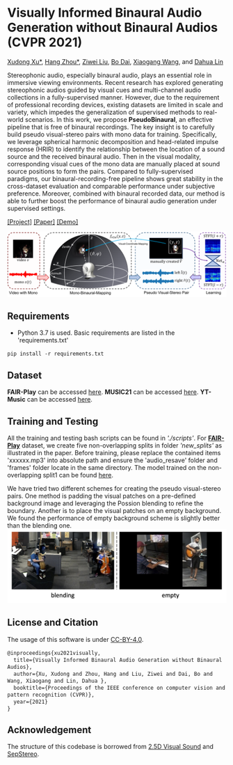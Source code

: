 # Visually Informed Binaural Audio Generation without Binaural Audios (CVPR 2021)

[Xudong Xu*](https://sheldontsui.github.io/), [Hang Zhou*](https://hangz-nju-cuhk.github.io/), [Ziwei Liu](https://liuziwei7.github.io/), [Bo Dai](http://daibo.info/), [Xiaogang Wang](http://www.ee.cuhk.edu.hk/~xgwang/), and [Dahua Lin](http://dahua.me)

Stereophonic audio, especially binaural audio, plays an essential role in immersive viewing environments. Recent research has explored generating stereophonic audios guided by visual cues and multi-channel audio collections in a fully-supervised manner. However, due to the requirement of professional recording devices, existing datasets are limited in scale and variety, which impedes the generalization of supervised methods to real-world scenarios. In this work, we propose **PseudoBinaural**, an effective pipeline that is free of binaural recordings. The key insight is to carefully build pseudo visual-stereo pairs with mono data for training. Specifically, we leverage spherical harmonic decomposition and head-related impulse response (HRIR) to identify the relationship between the location of a sound source and the received binaural audio. Then in the visual modality, corresponding visual cues of the mono data are manually placed at sound source positions to form the pairs. Compared to fully-supervised paradigms, our binaural-recording-free pipeline shows great stability in the cross-dataset evaluation and comparable performance under subjective preference. Moreover, combined with binaural recorded data, our method is able to further boost the performance of binaural audio generation under supervised settings.

[[Project]](https://sheldontsui.github.io/projects/PseudoBinaural) [[Paper]](https://arxiv.org/abs/2104.06162) [[Demo]](https://youtu.be/r-uC2MyAWQc)

<img src='docs/teaser.png' width=880>

## Requirements
* Python 3.7 is used. Basic requirements are listed in the 'requirements.txt'
```
pip install -r requirements.txt 
```

## Dataset

**FAIR-Play** can be accessed [here](https://github.com/facebookresearch/FAIR-Play).
**MUSIC21** can be accessed [here](https://github.com/roudimit/MUSIC_dataset).
**YT-Music** can be accessed [here](https://github.com/pedro-morgado/spatialaudiogen).

## Training and Testing

All the training and testing bash scripts can be found in *'./scripts'*. For [**FAIR-Play**](https://github.com/facebookresearch/FAIR-Play) dataset, we create five non-overlapping splits in folder *'new_splits'* as illustrated in the paper. Before training, please replace the contained items 'xxxxxx.mp3' into absolute path and ensure the 'audio\_resave' folder and 'frames' folder locate in the same directory. The model trained on the non-overlapping split1 can be found [here](https://drive.google.com/drive/folders/1F13jx4XV6mOI46yE8FXJNqHIi4U3W7Vm?usp=sharing).

We have tried two different schemes for creating the pseudo visual-stereo pairs. One method is padding the visual patches on a pre-defined background image and leveraging the Possion blending to refine the boundary. Another is to place the visual patches on an empty background. We found the performance of empty background scheme is slightly better than the blending one.
<img src='docs/diff-background.png' width=800>

## License and Citation
The usage of this software is under [CC-BY-4.0](https://github.com/SheldonTsui/PseudoBinaural_CVPR2021/blob/master/LICENSE).
```
@inproceedings{xu2021visually,
  title={Visually Informed Binaural Audio Generation without Binaural Audios},
  author={Xu, Xudong and Zhou, Hang and Liu, Ziwei and Dai, Bo and Wang, Xiaogang and Lin, Dahua },
  booktitle={Proceedings of the IEEE conference on computer vision and pattern recognition (CVPR)},
  year={2021}
}
```

## Acknowledgement
The structure of this codebase is borrowed from [2.5D Visual Sound](https://github.com/facebookresearch/2.5D-Visual-Sound) and [SepStereo](https://github.com/SheldonTsui/SepStereo_ECCV2020).
